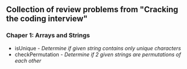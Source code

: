 ## Collection of review problems from "Cracking the coding interview"

### Chaper 1: Arrays and Strings
- isUnique - *Determine if given string contains only unique characters*
- checkPermutation - *Determine if 2 given strings are permutations of each other*